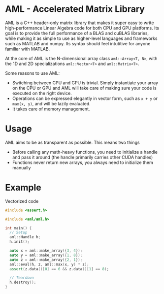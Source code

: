 # AML - Accelerated Matrix Library

AML is a C++ header-only matrix library that makes it super easy to write
high-performance Linear Algebra code for both CPU and GPU platforms. Its goal is
to provide the full performance of a BLAS and cuBLAS libraries, while making it
as simple to use as higher-level languages and frameworks such as MATLAB and
numpy. Its syntax should feel intutitive for anyone familiar with MATLAB.

At the core of AML is the N-dimensional array class `aml::Array<T, N>`, with the
1D and 2D specializations `aml::Vector<T>` and `aml::Matrix<T>`.

Some reasons to use AML:
 - Switching between CPU and GPU is trivial. Simply instantiate your array on
   the CPU or GPU and AML will take care of making sure your code is executed on
   the right device.
 - Operations can be expressed elegantly in vector form, such as `x + y` or
   `max(x, y)`, and will be lazily evaluated.
 - It takes care of memory management.

# Usage

AML aims to be as transparent as possible. This means two things

 - Before calling any math-heavy functions, you need to initialize a handle and
   pass it around (the handle primarily carries other CUDA handles)
 - Functions never return new arrays, you always need to initialize them manually

# Example

Vectorized code
```c++
#include <assert.h>

#include <aml/aml.h>

int main() {
  // Setup
  aml::Handle h;
  h.init();

  auto x = aml::make_array({3, 4});
  auto y = aml::make_array({1, 8});
  auto z = aml::make_array({2, 1});
  aml::eval(h, z, aml::max(x, y) * z);
  assert(z.data()[0] == 6 && z.data()[1] == 8);

  // Teardown
  h.destroy();
}
```
